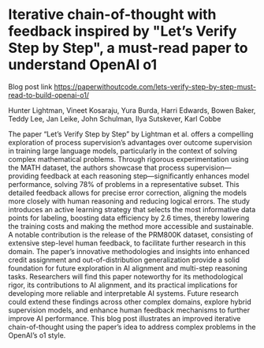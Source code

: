 # Iterative chain-of-thought with feedback inspired by "Let’s Verify Step by Step", a must-read paper to understand OpenAI o1

Blog post link <https://paperwithoutcode.com/lets-verify-step-by-step-must-read-to-build-openai-o1/>

Hunter Lightman, Vineet Kosaraju, Yura Burda, Harri Edwards, Bowen Baker, Teddy Lee, Jan Leike, John Schulman, Ilya Sutskever, Karl Cobbe

The paper “Let’s Verify Step by Step” by Lightman et al. offers a compelling exploration of process supervision’s advantages over outcome supervision in training large language models, particularly in the context of solving complex mathematical problems. Through rigorous experimentation using the MATH dataset, the authors showcase that process supervision—providing feedback at each reasoning step—significantly enhances model performance, solving 78% of problems in a representative subset. This detailed feedback allows for precise error correction, aligning the models more closely with human reasoning and reducing logical errors. The study introduces an active learning strategy that selects the most informative data points for labeling, boosting data efficiency by 2.6 times, thereby lowering the training costs and making the method more accessible and sustainable. A notable contribution is the release of the PRM800K dataset, consisting of extensive step-level human feedback, to facilitate further research in this domain. The paper’s innovative methodologies and insights into enhanced credit assignment and out-of-distribution generalization provide a solid foundation for future exploration in AI alignment and multi-step reasoning tasks. Researchers will find this paper noteworthy for its methodological rigor, its contributions to AI alignment, and its practical implications for developing more reliable and interpretable AI systems. Future research could extend these findings across other complex domains, explore hybrid supervision models, and enhance human feedback mechanisms to further improve AI performance. This blog post illustrates an improved iterative chain-of-thought using the paper’s idea to address complex problems in the OpenAI’s o1 style.